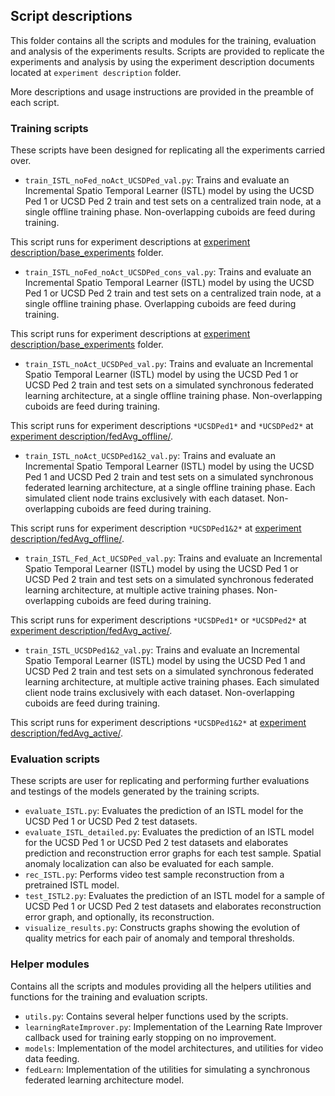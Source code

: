 ## Script descriptions

This folder contains all the scripts and modules for the training, evaluation and analysis of the experiments results. Scripts are provided to replicate the experiments and analysis by using the experiment description documents located at `experiment description` folder.

More descriptions and usage instructions are provided in the preamble of each script.

### Training scripts

These scripts have been designed for replicating all the experiments carried over.

* `train_ISTL_noFed_noAct_UCSDPed_val.py`: Trains and evaluate an Incremental Spatio Temporal Learner (ISTL) model by using the UCSD Ped 1 or UCSD Ped 2 train and test sets on a centralized train node, at a single offline training phase. Non-overlapping cuboids are feed during training.

This script runs for experiment descriptions at [experiment description/base_experiments](https://github.com/Nico-Cubero/Surveillance-AnomDetection-FedLearning/tree/master/experiment%20description/base_experiments) folder.

* `train_ISTL_noFed_noAct_UCSDPed_cons_val.py`: Trains and evaluate an Incremental Spatio Temporal Learner (ISTL) model by using the UCSD Ped 1 or UCSD Ped 2 train and test sets on a centralized train node, at a single offline training phase. Overlapping cuboids are feed during training.

This script runs for experiment descriptions at [experiment description/base_experiments](https://github.com/Nico-Cubero/Surveillance-AnomDetection-FedLearning/tree/master/experiment%20description/base_experiments) folder.

* `train_ISTL_noAct_UCSDPed_val.py`: Trains and evaluate an Incremental Spatio Temporal Learner (ISTL) model by using the UCSD Ped 1 or UCSD Ped 2 train and test sets on a simulated synchronous federated learning architecture, at a single offline training phase. Non-overlapping cuboids are feed during training.

This script runs for experiment descriptions `*UCSDPed1*` and `*UCSDPed2*` at [experiment description/fedAvg_offline/](https://github.com/Nico-Cubero/Surveillance-AnomDetection-FedLearning/tree/master/experiment%20description/fedAvg_offline).

* `train_ISTL_noAct_UCSDPed1&2_val.py`: Trains and evaluate an Incremental Spatio Temporal Learner (ISTL) model by using the UCSD Ped 1 and UCSD Ped 2 train and test sets on a simulated synchronous federated learning architecture, at a single offline training phase. Each simulated client node trains exclusively with each dataset. Non-overlapping cuboids are feed during training.

This script runs for experiment description `*UCSDPed1&2*` at [experiment description/fedAvg_offline/](https://github.com/Nico-Cubero/Surveillance-AnomDetection-FedLearning/tree/master/experiment%20description/fedAvg_offline).

* `train_ISTL_Fed_Act_UCSDPed_val.py`: Trains and evaluate an Incremental Spatio Temporal Learner (ISTL) model by using the UCSD Ped 1 or UCSD Ped 2 train and test sets on a simulated synchronous federated learning architecture, at multiple active training phases. Non-overlapping cuboids are feed during training.

This script runs for experiment descriptions `*UCSDPed1*` or `*UCSDPed2*` at [experiment description/fedAvg_active/](https://github.com/Nico-Cubero/Surveillance-AnomDetection-FedLearning/tree/master/experiment%20description/fedAvg_active).

* `train_ISTL_UCSDPed1&2_val.py`: Trains and evaluate an Incremental Spatio Temporal Learner (ISTL) model by using the UCSD Ped 1 and UCSD Ped 2 train and test sets on a simulated synchronous federated learning architecture, at multiple active training phases. Each simulated client node trains exclusively with each dataset. Non-overlapping cuboids are feed during training.

This script runs for experiment descriptions `*UCSDPed1&2*` at [experiment description/fedAvg_active/](https://github.com/Nico-Cubero/Surveillance-AnomDetection-FedLearning/tree/master/experiment%20description/fedAvg_active).

### Evaluation scripts

These scripts are user for replicating and performing further evaluations and testings of the models generated by the training scripts.

* `evaluate_ISTL.py`: Evaluates the prediction of an ISTL model for the UCSD Ped 1 or UCSD Ped 2 test datasets.
* `evaluate_ISTL_detailed.py`: Evaluates the prediction of an ISTL model for the UCSD Ped 1 or UCSD Ped 2 test datasets and elaborates prediction and reconstruction error graphs for each test sample. Spatial anomaly localization can also be evaluated for each sample.
* `rec_ISTL.py`: Performs video test sample reconstruction from a pretrained ISTL model.
* `test_ISTL2.py`: Evaluates the prediction of an ISTL model for a sample of UCSD Ped 1 or UCSD Ped 2 test datasets and elaborates reconstruction error graph, and optionally, its reconstruction.
* `visualize_results.py`: Constructs graphs showing the evolution of quality metrics for each pair of anomaly and temporal thresholds.

### Helper modules

Contains all the scripts and modules providing all the helpers utilities and functions for the training and evaluation scripts.

* `utils.py`: Contains several helper functions used by the scripts.
* `learningRateImprover.py`: Implementation of the Learning Rate Improver callback used for training early stopping on no improvement.
* `models`: Implementation of the model architectures, and utilities for video data feeding.
* `fedLearn`: Implementation of the utilities for simulating a synchronous federated learning architecture model.
